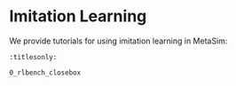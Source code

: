 # Imitation Learning

We provide tutorials for using imitation learning in MetaSim:

```{toctree}
:titlesonly:

0_rlbench_closebox
```
